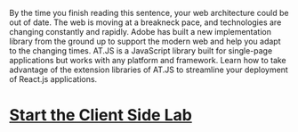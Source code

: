 By the time you finish reading this sentence, your web architecture could be out of date. The web is moving at a breakneck pace, and technologies are changing constantly and rapidly. Adobe has built a new implementation library from the ground up to support the modern web and help you adapt to the changing times. AT.JS is a JavaScript library built for single-page applications but works with any platform and framework. Learn how to take advantage of the extension libraries of AT.JS to streamline your deployment of React.js applications.
# [Start the Client Side Lab](https://github.com/adobe-target/clientside/wiki/A1.-Introduction-to-Client-Side-Personalization)
